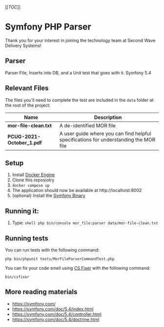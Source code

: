 [[_TOC_]]

# Symfony PHP Parser

Thank you for your interest in joining the technology team at Second Wave Delivery Systems!

## Parser
Parser File, Inserts into DB, and a Unit test that goes with it. Symfony 5.4

## Relevant Files
The files you'll need to complete the test are included in the `data` folder at the root of the project:

|Name                       |Description                                                                          |
|---------------------------|-------------------------------------------------------------------------------------|
|**mor-file-clean.txt**     |A de-identified MOR file                                                             |
|**PCUG-2021-October_1.pdf**|A user guide where you can find helpful specifications for understanding the MOR file|


## Setup
1. Install [Docker Engine](https://docs.docker.com/engine/install/)
2. Clone this reposiotry 
4. ```docker compose up```
5. The application should now be available at http://localhost:8002
6. (optional) Install the [Symfony Binary](https://symfony.com/download)

## Running it:
1. Type: ```shell
php bin/console mor_file:parser data/mor-file-clean.txt ```

## Running tests
You can run tests with the following command:
```shell
php bin/phpunit tests/MorFileParserCommandTest.php 
```

You can fix your code smell using [CS Fixer](https://github.com/FriendsOfPHP/PHP-CS-Fixer) with the following command:
```shell
bin/csfixer
```

## More reading materials
- https://symfony.com/
- https://symfony.com/doc/5.4/index.html
- https://symfony.com/doc/5.4/controller.html
- https://symfony.com/doc/5.4/doctrine.html
